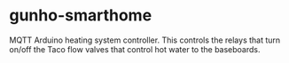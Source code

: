 # gunho-smarthome
MQTT Arduino heating system controller. This controls the relays that turn on/off the Taco flow valves that control hot water to the baseboards.
